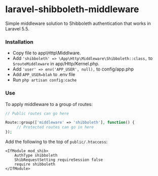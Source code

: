 # laravel-shibboleth-middleware
Simple middleware solution to Shibboleth authentication that works in Laravel 5.5.

### Installation
* Copy file to app\Http\Middlware.
* Add `'shibboleth' => \App\Http\Middleware\Shibboleth::class,` to `$routeMiddleware` in app/Http/Kernel.php.
* Add `'user' => env('APP_USER', null),` to config/app.php
* Add `APP_USER=blah` to .env file
* Run `php artisan config:cache`

### Use
To apply middleware to a group of routes:
```php
// Public routes can go here

Route::group(['middleware' => 'shibboleth'], function() {
     // Protected routes can go in here
});
```

Add the following to the top of `public/.htaccess`:
```
<IfModule mod_shib>
    AuthType shibboleth
    ShibRequestSetting requireSession false
    require shibboleth
</IfModule>
```
